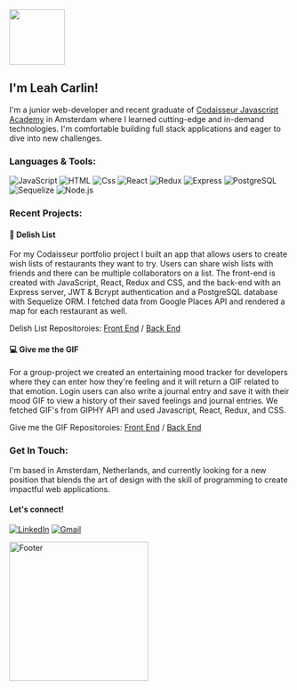 <img src="https://media2.giphy.com/media/nlLIFsrosSd0U3gHso/giphy.gif?cid=ecf05e47c4sl6fgz5reyx34ondxb6va79f2x13rlj5c0w4er&rid=giphy.gif&ct=ts" width="100">

<h2>I'm Leah Carlin!</h2>

I'm a junior web-developer and recent graduate of [Codaisseur Javascript Academy](https://codaisseur.com/) in Amsterdam where I learned cutting-edge and in-demand technologies. I'm comfortable building full stack applications and eager to dive into new challenges.

### Languages & Tools:

  <p>
  <img alt="JavaScript" src="https://img.shields.io/badge/JavaScript-F7DF1E?logo=javascript&logoColor=white&style=for-the-badge" />
  <img alt="HTML" src="https://img.shields.io/badge/HTML-E34F26?logo=html5&logoColor=white&style=for-the-badge" />
  <img alt="Css" src="https://img.shields.io/badge/CSS-1572B6?logo=css3&logoColor=white&style=for-the-badge" />
  <img alt="React" src="https://img.shields.io/badge/React-61DAFB?logo=react&logoColor=white&style=for-the-badge" />
  <img alt="Redux" src="https://img.shields.io/badge/Redux-764ABC?logo=redux&logoColor=white&style=for-the-badge" />
  <img alt="Express" src="https://img.shields.io/badge/Express-000000?logo=express&logoColor=white&style=for-the-badge" />
  <img alt="PostgreSQL" src="https://img.shields.io/badge/PostgreSQL-4169E1?logo=postgresql&logoColor=white&style=for-the-badge" />
  <img alt="Sequelize" src="https://img.shields.io/badge/Sequelize-52B0E7?logo=sequelize&logoColor=white&style=for-the-badge" />
  <img alt="Node.js" src="https://img.shields.io/badge/Node.js-339933?logo=node.js&logoColor=white&style=for-the-badge" />

### Recent Projects:

#### 🍔 Delish List

For my Codaisseur portfolio project I built an app that allows users to create wish lists of restaurants they want to try. Users can share wish lists with friends and there can be multiple collaborators on a list. The front-end is created with JavaScript, React, Redux and CSS, and the back-end with an Express server, JWT & Bcrypt authentication and a PostgreSQL database with Sequelize ORM. I fetched data from Google Places API and rendered a map for each restaurant as well.

Delish List Repositoroies: <a href="https://github.com/leahcarlin/delishlist-frontend">Front End</a> / <a href="https://github.com/leahcarlin/delishlist-backend">Back End</a>

#### 💻 Give me the GIF

For a group-project we created an entertaining mood tracker for developers where they can enter how they're feeling and it will return a GIF related to that emotion. Login users can also write a journal entry and save it with their mood GIF to view a history of their saved feelings and journal entries. We fetched GIF's from GIPHY API and used Javascript, React, Redux, and CSS.

Give me the GIF Repositoroies: <a href="https://github.com/leahcarlin/first-frontend">Front End</a> / <a href="https://github.com/leahcarlin/first-backend">Back End</a>

### Get In Touch:

I'm based in Amsterdam, Netherlands, and currently looking for a new position that blends the art of design with the skill of programming to create impactful web applications.

#### Let's connect!

  <p>
  <a href="https://www.linkedin.com/in/leah-carlin/"><img alt="LinkedIn" src="https://img.shields.io/badge/LinkedIn-0A66C2?logo=linkedIn&logoColor=white&style=for-the-badge"     /><a>
  <a href="mailto:leah.r.carlin@gmail.com"><img alt="Gmail" src="https://img.shields.io/badge/Gmail-EA4335?logo=gmail&logoColor=white&style=for-the-badge" /></a>
  </p>

<p>
  <img width="250" src="https://media.giphy.com/media/AYECTMLNS4o67dCoeY/giphy.gif" alt="Footer">
</p>
